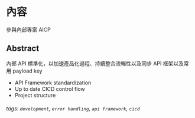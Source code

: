# 內容

參與內部專案 AICP
## Abstract 
內部 API 標準化，以加速產品化過程、持續整合流暢性以及同步 API 框架以及常用 payload key

- API Framework standardization
- Up to date CICD control flow
- Project structure

###### tags: `development`, `error handling`, `api framework`, `cicd`